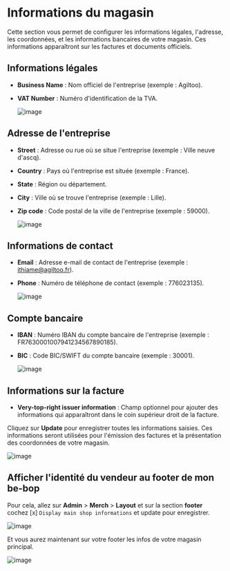 # Informations du magasin

Cette section vous permet de configurer les informations légales, l'adresse, les coordonnées, et les informations bancaires de votre magasin. Ces informations apparaîtront sur les factures et documents officiels.

## Informations légales

- **Business Name** : Nom officiel de l'entreprise (exemple : Agiltoo).
- **VAT Number** : Numéro d'identification de la TVA.

  ![image](https://github.com/user-attachments/assets/be9d75f2-2a5c-47df-93f8-cba04ef14f6b)

## Adresse de l'entreprise

- **Street** : Adresse ou rue où se situe l'entreprise (exemple : Ville neuve d'ascq).
- **Country** : Pays où l'entreprise est située (exemple : France).
- **State** : Région ou département.
- **City** : Ville où se trouve l'entreprise (exemple : Lille).
- **Zip code** : Code postal de la ville de l'entreprise (exemple : 59000).

  ![image](https://github.com/user-attachments/assets/de72af00-58aa-42c9-971a-3b1729653bf2)

## Informations de contact

- **Email** : Adresse e-mail de contact de l'entreprise (exemple : ithiame@agiltoo.fr).
- **Phone** : Numéro de téléphone de contact (exemple : 776023135).

  ![image](https://github.com/user-attachments/assets/879942cb-3742-4701-adb1-a78464307f06)

## Compte bancaire

- **IBAN** : Numéro IBAN du compte bancaire de l'entreprise (exemple : FR7630001007941234567890185).
- **BIC** : Code BIC/SWIFT du compte bancaire (exemple : 30001).

  ![image](https://github.com/user-attachments/assets/37606db8-ce77-40ae-9dc3-5ce90028dfc1)

## Informations sur la facture

- **Very-top-right issuer information** : Champ optionnel pour ajouter des informations qui apparaîtront dans le coin supérieur droit de la facture.

Cliquez sur **Update** pour enregistrer toutes les informations saisies. Ces informations seront utilisées pour l'émission des factures et la présentation des coordonnées de votre magasin.

![image](https://github.com/user-attachments/assets/f88df099-6673-4ff1-a6db-b640114b9504)

## Afficher l'identité du vendeur au footer de mon be-bop

Pour cela, allez sur **Admin** > **Merch** > **Layout** et sur la section **footer** cochez [x] `Display main shop informations` et update pour enregistrer.

![image](https://github.com/user-attachments/assets/8f94f866-92e0-4389-9d0c-7fc2172e1da3)

Et vous aurez maintenant sur votre footer les infos de votre magasin principal.

![image](https://github.com/user-attachments/assets/3a70b8ad-99cb-4968-bb9d-27c1cd7cd05f)
